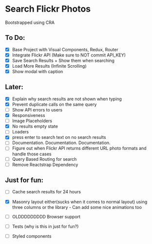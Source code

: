 # Search Flickr Photos

Bootstrapped using CRA

## To Do:

- [x] Base Project with Visual Components, Redux, Router
- [x] Integrate Flickr API (Make sure to NOT commit API_KEY)
- [x] Save Search Results + Show them when searching
- [x] Load More Results (Infinite Scrolling)
- [x] Show modal with caption

## Later:
- [x] Explain why search results are not shown when typing
- [x] Prevent duplicate calls on the same query
- [ ] Show API errors to users
- [x] Responsiveness
- [ ] Image Placeholders 
- [x] No results empty state
- [ ] Loaders
- [x] press enter to search text on no search results
- [ ] Documentation. Documentation. Documentation. 
- [ ] Figure out when Flickr API returns different URL photo formats and handle those cases
- [ ] Query Based Routing for search
- [ ] Remove Reactstrap Dependency

## Just for fun:
- [ ] Cache search results for 24 hours
- [x] Masonry layout either(sucks when it comes to normal layout) using three columns or the library
       - Can add some nice animations too
- [ ] OLDDDDDDDDD Browser support
- [ ] Tests (why is this in just for fun?)
- [ ] Styled components


